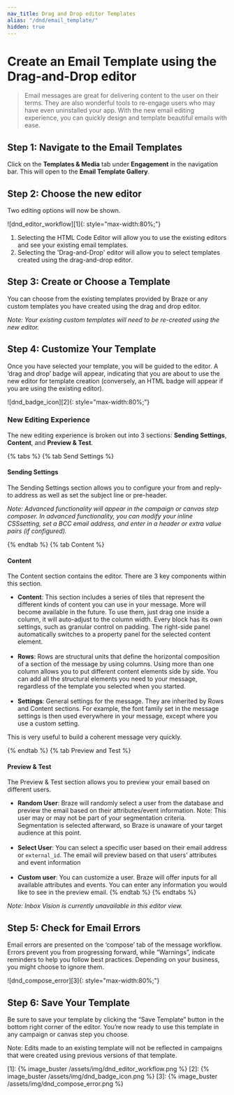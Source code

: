 ```yaml
---
nav_title: Drag and Drop editor Templates
alias: "/dnd/email_template/"
hidden: true
---
```


# Create an Email Template using the Drag-and-Drop editor

> Email messages are great for delivering content to the user on their terms. They are also wonderful tools to re-engage users who may have even uninstalled your app. With the new email editing experience, you can quickly design and template beautiful emails with ease.

## Step 1: Navigate to the Email Templates
Click on the __Templates & Media__ tab under __Engagement__ in the navigation bar. This will open to the __Email Template Gallery__.

## Step 2: Choose the new editor
Two editing options will now be shown. 

![dnd_editor_workflow][1]{: style="max-width:80%;"}

1. Selecting the HTML Code Editor will allow you to use the existing editors and see your existing email templates.
2. Selecting the 'Drag-and-Drop' editor will allow you to select templates created using the drag-and-drop editor.

## Step 3: Create or Choose a Template

You can choose from the existing templates provided by Braze or any custom templates you have created using the drag and drop editor.

_Note: Your existing custom templates will need to be re-created using the new editor._

## Step 4: Customize Your Template

Once you have selected your template, you will be guided to the editor. A ‘drag and drop’ badge will appear, indicating that you are about to use the new editor for template creation (conversely, an HTML badge will appear if you are using the existing editor).

![dnd_badge_icon][2]{: style="max-width:80%;"}

### New Editing Experience

The new editing experience is broken out into 3 sections: __Sending Settings__, __Content__, and __Preview & Test__.

{% tabs %}
{% tab Send Settings %}
#### __Sending Settings__
The Sending Settings section allows you to configure your from and reply-to address as well as set the subject line or pre-header. 

_Note: Advanced functionality will appear in the campaign or canvas step composer. In advanced functionality, you can modify your inline CSSsetting, set a BCC email address, and enter in a header or extra value pairs (if configured)._

{% endtab %}
{% tab Content %}

#### __Content__
The Content section contains the editor. There are 3 key components within this section.

- __Content__: This section includes a series of tiles that represent the different kinds of content you can use in your message. More will become available in the future. To use them, just drag one inside a column, it will auto-adjust to the column width. Every block has its own settings, such as granular control on padding. The right-side panel automatically switches to a property panel for the selected content element.<br><br>
- __Rows__: Rows are structural units that define the horizontal composition of a section of the message by using columns. Using more than one column allows you to put different content elements side by side. You can add all the structural elements you need to your message, regardless of the template you selected when you started.<br><br>
- __Settings__: General settings for the message. They are inherited by Rows and Content sections. For example, the font family set in the message settings is then used everywhere in your message, except where you use a custom setting.

This is very useful to build a coherent message very quickly.

{% endtab %}
{% tab Preview and Test %}

#### __Preview & Test__
The Preview & Test section allows you to preview your email based on different users.

- __Random User__: Braze will randomly select a user from the database and preview the email based on their attributes/event information.
Note: This user may or may not be part of your segmentation criteria. Segmentation is selected afterward, so Braze is unaware of your target audience at this point.<br><br>
- __Select User__: You can select a specific user based on their email address or `external_id`. The email will preview based on that users’ attributes and event information<br><br>
- __Custom user__: You can customize a user. Braze will offer inputs for all available attributes and events. You can enter any information you would like to see in the preview email.
{% endtab %}
{% endtabs %}

_Note: Inbox Vision is currently unavailable in this editor view._

## Step 5: Check for Email Errors
Email errors are presented on the ‘compose’ tab of the message workflow. Errors prevent you from progressing forward, while “Warnings”, indicate reminders to help you follow best practices. Depending on your business, you might choose to ignore them.

![dnd_compose_error][3]{: style="max-width:80%;"}

## Step 6: Save Your Template
Be sure to save your template by clicking the “Save Template” button in the bottom right corner of the editor. You’re now ready to use this template in any campaign or canvas step you choose.

Note: Edits made to an existing template will not be reflected in campaigns that were created using previous versions of that template.

[1]: {% image_buster /assets/img/dnd_editor_workflow.png %}
[2]: {% image_buster /assets/img/dnd_badge_icon.png %}
[3]: {% image_buster /assets/img/dnd_compose_error.png %}